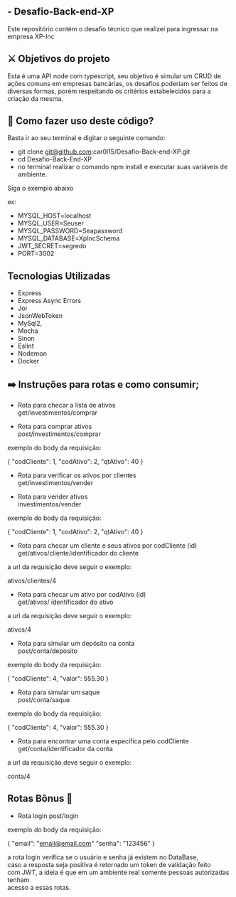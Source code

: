 ## - Desafio-Back-end-XP

Este repositório contém o desafio técnico que realizei para ingressar na empresa XP-Inc

## ⚔️  Objetivos do projeto

Esta é uma API node com typescript, seu objetivo é simular um CRUD de ações comuns
em empresas bancárias, os desafios poderiam ser feitos de diversas formas, porém 
respeitando os critérios estabelecidos para a criação da mesma.

## 🌿 Como fazer uso deste código?

Basta ir ao seu terminal e digitar o seguinte comando:

- git clone git@github.com:car0l15/Desafio-Back-end-XP.git
- cd Desafio-Back-End-XP
- no terminal realizar o comando npm install e executar suas variáveis de ambiente.

Siga o exemplo abaixo

ex: 
- MYSQL_HOST=localhost
- MYSQL_USER=Seuser
- MYSQL_PASSWORD=Seapassword
- MYSQL_DATABASE=XpIncSchema
- JWT_SECRET=segredo
- PORT=3002

## Tecnologias Utilizadas

- Express
- Express Async Errors
- Joi
- JsonWebToken
- MySql2,
- Mocha
- Sinon
- Eslint
- Nodemon
- Docker


## ➡️  Instruções para rotas e como consumir;

- Rota para checar a lista de ativos </br>
get/investimentos/comprar

- Rota para comprar ativos </br>
post/investimentos/comprar </br>

exemplo do body da requisição:

{
"codCliente": 1,
"codAtivo": 2,
"qtAtivo": 40
}

- Rota para verificar os ativos por clientes </br>
get/investimentos/vender

- Rota para vender ativos </br>
investimentos/vender </br>

exemplo do body da requisição:

{
"codCliente": 1,
"codAtivo": 2,
"qtAtivo": 40
}

- Rota para checar um cliente e seus ativos por codCliente (id) </br>
get/ativos/cliente/identificador do cliente </br>

a url da requisição deve seguir o exemplo:

 ativos/clientes/4

- Rota para checar um ativo por codAtivo (id) </br>
get/ativos/ identificador do ativo


a url da requisição deve seguir o exemplo:

ativos/4


- Rota para simular um depósito na conta </br>
post/conta/deposito </br>

exemplo do body da requisição:

{
"codCliente": 4,
"valor": 555.30
}


- Rota para simular um saque </br>
post/conta/saque

exemplo do body da requisição:

{
"codCliente": 4,
"valor": 555.30
}

- Rota para encontrar uma conta específica pelo codCliente </br>
get/conta/identificador da conta

a url da requisição deve seguir o exemplo:

 conta/4

## Rotas Bônus 🚀

- Rota login
post/login

exemplo do body da requisição:

{
"email": "email@email.com"
"senha": "123456"
}

a rota login verifica se o usuário e senha já existem no DataBase, </br>
caso a resposta seja positiva é retornado um token de validação feito </br>
com JWT, a ideia é que em um ambiente real somente pessoas autorizadas tenham </br>
acesso a essas rotas.
